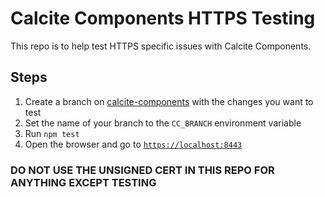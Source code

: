# Calcite Components HTTPS Testing

This repo is to help test HTTPS specific issues with Calcite Components.

## Steps

1. Create a branch on [calcite-components](https://github.com/Esri/calcite-components) with the changes you want to test
2. Set the name of your branch to the `CC_BRANCH` environment variable
3. Run `npm test`
4. Open the browser and go to [`https://localhost:8443`](`https://localhost:8443`)



### DO NOT USE THE UNSIGNED CERT IN THIS REPO FOR ANYTHING EXCEPT TESTING
